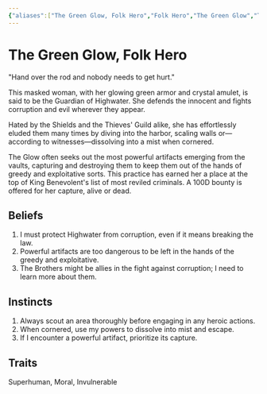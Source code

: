 ```yaml
---
{"aliases":["The Green Glow, Folk Hero","Folk Hero","The Green Glow","The Green Glow"],"date-created":"2024-09-16T14:30","date-modified":"2024-09-16T15:34","dg-publish":true,"location":"[[The Capital]]","tags":["moonrise/person"],"title":"The Green Glow, Folk Hero","dg-path":"moonrise/The Green Glow.md","permalink":"/moonrise/the-green-glow/","dgPassFrontmatter":true}
---
```



# The Green Glow, Folk Hero

"Hand over the rod and nobody needs to get hurt."

This masked woman, with her glowing green armor and crystal amulet, is said to be the Guardian of Highwater. She defends the innocent and fights corruption and evil wherever they appear.

Hated by the Shields and the Thieves' Guild alike, she has effortlessly eluded them many times by diving into the harbor, scaling walls or—according to witnesses—dissolving into a mist when cornered.

The Glow often seeks out the most powerful artifacts emerging from the vaults, capturing and destroying them to keep them out of the hands of greedy and exploitative sorts. This practice has earned her a place at the top of King Benevolent's list of most reviled criminals. A 100D bounty is offered for her capture, alive or dead.

## Beliefs

1. I must protect Highwater from corruption, even if it means breaking the law.
2. Powerful artifacts are too dangerous to be left in the hands of the greedy and exploitative.
3. The Brothers might be allies in the fight against corruption; I need to learn more about them.

## Instincts

1. Always scout an area thoroughly before engaging in any heroic actions.
2. When cornered, use my powers to dissolve into mist and escape.
3. If I encounter a powerful artifact, prioritize its capture.

## Traits

Superhuman, Moral, Invulnerable
